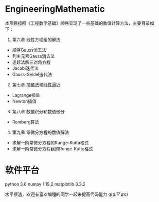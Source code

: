 # EngineeringMathematic
本项目按照《工程数学基础》顺序实现了一些基础的数值计算方法，主要目录如下：
1. 第六章 线性方程组的解法
 - 顺序Gauss消去法
 - 列主元素Gauss消去法
 - 追赶法解三对角方程
 - Jacobi迭代法
 - Gauss-Seidel迭代法
2. 第七章 插值法和线性逼近
 - Lagrange插值
 - Newton插值
3. 第八章 数值积分和数值微分
 - Romberg算法
4. 第九章 常微分方程的数值解法
 - 求解一阶常微分方程的Runge-Kutta格式
 - 求解一阶常微分方程组的Runge-Kutta格式

# 软件平台
python 3.6
numpy  1.19.2
matplotlib 3.3.2

水平很渣，欢迎有喜欢编程的同学一起来提高代码能力 q(≧▽≦q)
